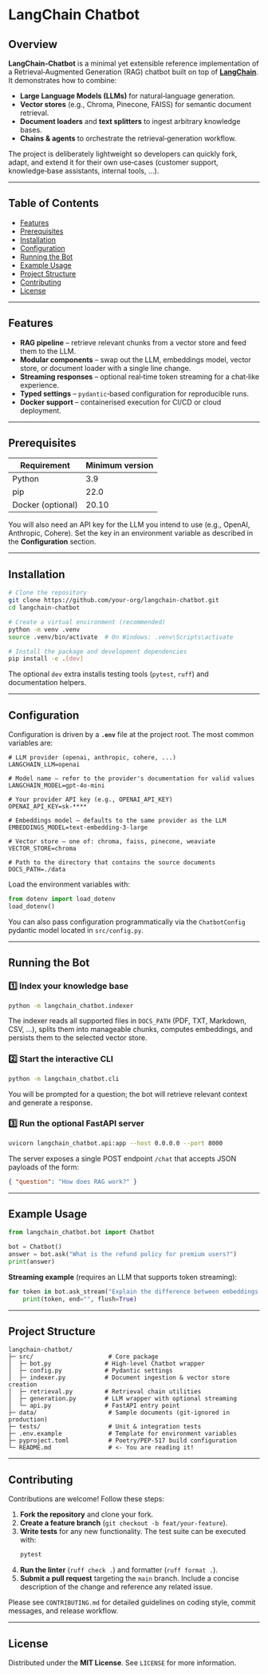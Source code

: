 # LangChain Chatbot

## Overview

**LangChain‑Chatbot** is a minimal yet extensible reference implementation of a Retrieval‑Augmented Generation (RAG) chatbot built on top of **[LangChain](https://github.com/langchain-ai/langchain)**.  It demonstrates how to combine:

- **Large Language Models (LLMs)** for natural‑language generation.
- **Vector stores** (e.g., Chroma, Pinecone, FAISS) for semantic document retrieval.
- **Document loaders** and **text splitters** to ingest arbitrary knowledge bases.
- **Chains & agents** to orchestrate the retrieval‑generation workflow.

The project is deliberately lightweight so developers can quickly fork, adapt, and extend it for their own use‑cases (customer support, knowledge‑base assistants, internal tools, …).

---

## Table of Contents

- [Features](#features)
- [Prerequisites](#prerequisites)
- [Installation](#installation)
- [Configuration](#configuration)
- [Running the Bot](#running-the-bot)
- [Example Usage](#example-usage)
- [Project Structure](#project-structure)
- [Contributing](#contributing)
- [License](#license)

---

## Features

- **RAG pipeline** – retrieve relevant chunks from a vector store and feed them to the LLM.
- **Modular components** – swap out the LLM, embeddings model, vector store, or document loader with a single line change.
- **Streaming responses** – optional real‑time token streaming for a chat‑like experience.
- **Typed settings** – `pydantic`‑based configuration for reproducible runs.
- **Docker support** – containerised execution for CI/CD or cloud deployment.

---

## Prerequisites

| Requirement | Minimum version |
|-------------|-----------------|
| Python      | 3.9             |
| pip         | 22.0            |
| Docker (optional) | 20.10 |

You will also need an API key for the LLM you intend to use (e.g., OpenAI, Anthropic, Cohere).  Set the key in an environment variable as described in the **Configuration** section.

---

## Installation

```bash
# Clone the repository
git clone https://github.com/your‑org/langchain-chatbot.git
cd langchain-chatbot

# Create a virtual environment (recommended)
python -m venv .venv
source .venv/bin/activate  # On Windows: .venv\Scripts\activate

# Install the package and development dependencies
pip install -e .[dev]
```

The optional `dev` extra installs testing tools (`pytest`, `ruff`) and documentation helpers.

---

## Configuration

Configuration is driven by a **`.env`** file at the project root.  The most common variables are:

```dotenv
# LLM provider (openai, anthropic, cohere, ...)
LANGCHAIN_LLM=openai

# Model name – refer to the provider's documentation for valid values
LANGCHAIN_MODEL=gpt-4o-mini

# Your provider API key (e.g., OPENAI_API_KEY)
OPENAI_API_KEY=sk-****

# Embeddings model – defaults to the same provider as the LLM
EMBEDDINGS_MODEL=text-embedding-3-large

# Vector store – one of: chroma, faiss, pinecone, weaviate
VECTOR_STORE=chroma

# Path to the directory that contains the source documents
DOCS_PATH=./data
```

Load the environment variables with:

```python
from dotenv import load_dotenv
load_dotenv()
```

You can also pass configuration programmatically via the `ChatbotConfig` pydantic model located in `src/config.py`.

---

## Running the Bot

### 1️⃣ Index your knowledge base

```bash
python -m langchain_chatbot.indexer
```

The indexer reads all supported files in `DOCS_PATH` (PDF, TXT, Markdown, CSV, …), splits them into manageable chunks, computes embeddings, and persists them to the selected vector store.

### 2️⃣ Start the interactive CLI

```bash
python -m langchain_chatbot.cli
```

You will be prompted for a question; the bot will retrieve relevant context and generate a response.

### 3️⃣ Run the optional FastAPI server

```bash
uvicorn langchain_chatbot.api:app --host 0.0.0.0 --port 8000
```

The server exposes a single POST endpoint `/chat` that accepts JSON payloads of the form:

```json
{ "question": "How does RAG work?" }
```

---

## Example Usage

```python
from langchain_chatbot.bot import Chatbot

bot = Chatbot()
answer = bot.ask("What is the refund policy for premium users?")
print(answer)
```

**Streaming example** (requires an LLM that supports token streaming):

```python
for token in bot.ask_stream("Explain the difference between embeddings and vectors."):
    print(token, end="", flush=True)
```

---

## Project Structure

```
langchain-chatbot/
├─ src/                     # Core package
│  ├─ bot.py               # High‑level Chatbot wrapper
│  ├─ config.py            # Pydantic settings
│  ├─ indexer.py           # Document ingestion & vector store creation
│  ├─ retrieval.py         # Retrieval chain utilities
│  ├─ generation.py        # LLM wrapper with optional streaming
│  └─ api.py               # FastAPI entry point
├─ data/                    # Sample documents (git‑ignored in production)
├─ tests/                   # Unit & integration tests
├─ .env.example             # Template for environment variables
├─ pyproject.toml           # Poetry/PEP‑517 build configuration
└─ README.md                # <‑ You are reading it!
```

---

## Contributing

Contributions are welcome!  Follow these steps:

1. **Fork the repository** and clone your fork.
2. **Create a feature branch** (`git checkout -b feat/your‑feature`).
3. **Write tests** for any new functionality.  The test suite can be executed with:
   ```bash
   pytest
   ```
4. **Run the linter** (`ruff check .`) and formatter (`ruff format .`).
5. **Submit a pull request** targeting the `main` branch.  Include a concise description of the change and reference any related issue.

Please see `CONTRIBUTING.md` for detailed guidelines on coding style, commit messages, and release workflow.

---

## License

Distributed under the **MIT License**. See `LICENSE` for more information.
